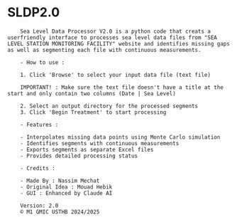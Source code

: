 # SLDP2.0

        Sea Level Data Processor V2.0 is a python code that creats a userfriendly interface to processes sea level data files from "SEA LEVEL STATION MONITORING FACILITY" website and identifies missing gaps as well as segmenting each file with continuous measurements.
        
        - How to use :
        
        1. Click 'Browse' to select your input data file (text file)

        IMPORTANT! : Make sure the text file doesn't have a title at the start and only contain two columns (Date | Sea Level)

        2. Select an output directory for the processed segments
        3. Click 'Begin Treatment' to start processing
        
        - Features :
        
        - Interpolates missing data points using Monte Carlo simulation
        - Identifies segments with continuous measurements
        - Exports segments as separate Excel files
        - Provides detailed processing status
        
        - Credits :
        
        - Made By : Nassim Mechat
        - Original Idea : Mouad Hebik
        - GUI : Enhanced by Claude AI
        
        Version: 2.0
        © M1 GMIC USTHB 2024/2025
        
